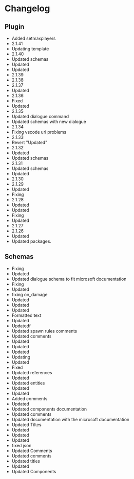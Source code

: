 # Changelog
## Plugin
- Added setmaxplayers
- 2.1.41
- Updating template
- 2.1.40
- Updated schemas
- Updated
- Updated
- 2.1.39
- 2.1.38
- 2.1.37
- Updated
- 2.1.36
- Fixed
- Updated
- 2.1.35
- Updated dialogue command
- Updated schemas with new dialogue
- 2.1.34
- Fixing vscode uri problems
- 2.1.33
- Revert "Updated"
- 2.1.32
- Updated
- Updated schemas
- 2.1.31
- Updated schemas
- Updated
- 2.1.30
- 2.1.29
- Updated
- Fixing
- 2.1.28
- Updated
- Updated
- Fixing
- Updated
- 2.1.27
- 2.1.26
- Updated
- Updated packages. 
## Schemas
- Fixing
- Updated
- Updated dialogue schema to fit microsoft documentation
- Fixing
- Updated
- fixing on_damage
- Updated
- Updated
- Updated
- Formatted text
- Updated
- Updatedf
- Updated spawn rules comments
- Updated comments
- Updated
- Updated
- Updated
- Updating
- Updated
- Fixed
- Updated references
- Updated
- Updated entities
- Updated
- Updated
- Added comments
- Updated
- Updated components documentation
- Updated comments
- Updated documentation with the microsoft documentation
- Updated Tiltes
- Updated
- Updated
- Updated
- fixed json
- Updated Comments
- Updated comments
- Updated titles
- Updated
- Updated Components